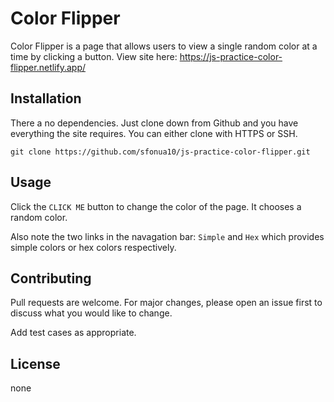 # Color Flipper

Color Flipper is a page that allows users to view a single random color at a time by clicking a button. View site here: https://js-practice-color-flipper.netlify.app/

## Installation

There a no dependencies. Just clone down from Github and you have everything the site requires. You can either clone with HTTPS or SSH. 

```
git clone https://github.com/sfonua10/js-practice-color-flipper.git
````

## Usage

Click the `CLICK ME` button to change the color of the page. It chooses a random color. 

Also note the two links in the navagation bar: `Simple` and `Hex` which provides simple colors or hex colors respectively.

## Contributing

Pull requests are welcome. For major changes, please open an issue first to discuss what you would like to change.

Add test cases as appropriate.

## License

none